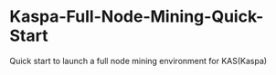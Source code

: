 # Kaspa-Full-Node-Mining-Quick-Start
Quick start to launch a full node mining environment for KAS(Kaspa)
